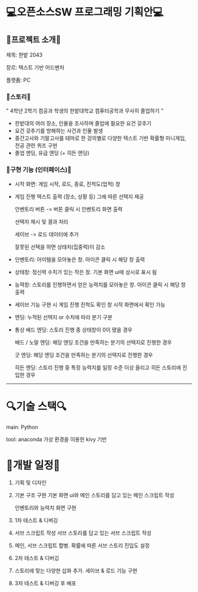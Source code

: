 # 💻오픈소스SW 프로그래밍 기획안💻


## 🎵프로젝트 소개🎵

제목: 한밭 2043

장르: 텍스트 기반 어드벤처

플랫폼: PC

### 📝스토리📝
" 4학년 2학기 컴공과 학생의 한밭대학교 컴퓨터공학과 무사히 졸업하기 "

- 한밭대의 여러 장소, 인물을 조사하며 졸업에 필요한 요건 갖추기
- 요건 갖추기를 방해하는 사건과 인물 발생
- 중간고사와 기말고사를 테마로 한 강의별로 다양한 텍스트 기반 확률형 미니게임, 전공 관련 퀴즈 구현
- 졸업 엔딩, 유급 엔딩 (+ 히든 엔딩)

### 🎁구현 기능 (인터페이스)🎁
- 시작 화면: 게임 시작, 로드, 종료, 진척도(업적) 창
- 게임 진행
    텍스트 출력 (장소, 상황 등) 그에 따른 선택지 제공
  
    인벤토리 버튼 -> 버튼 클릭 시 인벤토리 화면 출력
  
    선택지 제시 및 결과 처리
  
    세이브 -> 로드 데이터에 추가

    잘못된 선택을 하면 상태치(집중력)이 감소 
  
- 인벤토리: 아이템을 모아놓은 창. 아이콘 클릭 시 해당 창 출력
- 상태창: 정신력 수치가 있는 작은 창. 기본 화면 ui에 상시로 표시 됨
- 능력창: 스토리를 진행하면서 얻은 능력치를 모아놓은 창. 아이콘 클릭 시 해당 창 출력
- 세이브 기능 구현 시 게임 진행 진척도 확인 창 시작 화면에서 확인 가능
- 엔딩: 누적된 선택지 or 수치에 따라 분기 구분
- 
    통상 배드 엔딩: 스토리 진행 중 상태창이 0이 됐을 경우
  
    배드 / 노말 엔딩: 해당 엔딩 조건을 만족하는 분기의 선택지로 진행한 경우
  
    굿 엔딩: 해당 엔딩 조건을 만족하는 분기의 선택지로 진행한 경우

    히든 엔딩: 스토리 진행 중 특정 능력치를 일정 수준 이상 올리고 히든 스토리에 진입한 경우

---

# 🔍기술 스택🔍
main: Python

tool: anaconda 가상 환경을 이용한 kivy 기반 


# 🐝개발 일정🐝
1. 기획 및 디자인
2. 기본 구조 구현
   기본 화면 ui와 메인 스토리를 담고 있는 메인 스크립트 작성
   
   인벤토리와 능력치 화면 구현 
   
4. 1차 테스트 & 디버깅
5. 서브 스크립트 작성
   서브 스토리를 담고 있는 서브 스크립트 작성
   
7. 메인, 서브 스크립트 합병. 확률에 따른 서브 스토리 진입도 설정
8. 2차 테스트 & 디버깅

9. 스토리에 맞는 다양한 삽화 추가. 세이브 & 로드 기능 구현
10. 3차 테스트 & 디버깅 후 배포
